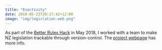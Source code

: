```yaml
---
title: "Enactivity"
date: 2018-05-23T20:17:42+12:00
image: "img/legislation-web.png"
---
```


As part of the [Better Rules Hack](https://legalhackers.nz/betterruleshack/) in May 2018, I worked with a team to make NZ legislation trackable through version-control. The [project webpage](https://jamestingedwards.github.io/legis-hack/) has more info.

